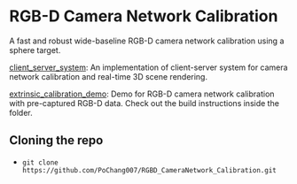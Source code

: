 # RGB-D Camera Network Calibration

A fast and robust wide-baseline RGB-D camera network calibration using a sphere target.

[client_server_system](https://github.com/PoChang007/RGBD_CameraNetwork_Calibration/tree/master/client_server_system): An implementation of client-server system for camera network calibration and real-time 3D scene rendering.

[extrinsic_calibration_demo](https://github.com/PoChang007/RGBD_CameraNetwork_Calibration/tree/master/extrinsic_calibration_demo): Demo for RGB-D camera network calibration with pre-captured RGB-D data. Check out the build instructions inside the folder.

## Cloning the repo

* `git clone https://github.com/PoChang007/RGBD_CameraNetwork_Calibration.git`
